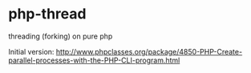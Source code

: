 php-thread
==========

threading (forking) on pure php

Initial version: http://www.phpclasses.org/package/4850-PHP-Create-parallel-processes-with-the-PHP-CLI-program.html
